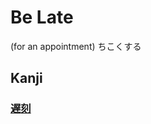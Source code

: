 # Be Late
(for an appointment)
ちこくする

## Kanji
### [遅](Kanji/kanji-dict/遅.md)[刻](Kanji/kanji-dict/刻.md)
